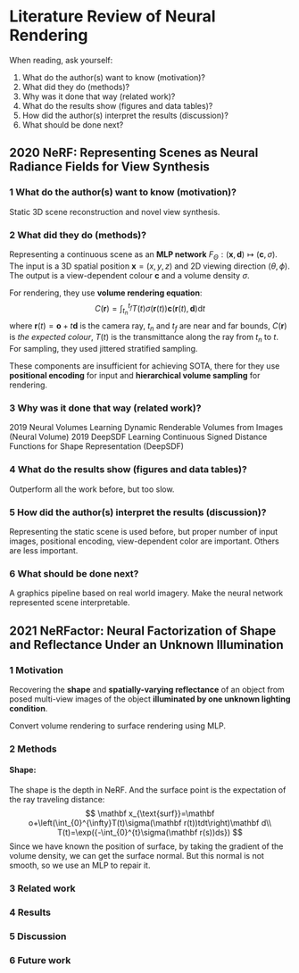 # Literature Review of Neural Rendering

When reading, ask yourself: 

1. What do the author(s) want to know (motivation)?
2. What did they do (methods)?
3. Why was it done that way (related work)?
4. What do the results show (figures and data tables)?
5. How did the author(s) interpret the results (discussion)?
6. What should be done next?

## 2020 NeRF: Representing Scenes as Neural Radiance Fields for View Synthesis

### 1 What do the author(s) want to know (motivation)?

Static 3D scene reconstruction and novel view synthesis.

### 2 What did they do (methods)?

Representing a continuous scene as an **MLP network** $F_{\Theta}:(\mathbf x,\mathbf d)\mapsto(\mathbf c,\sigma)$. The input is a 3D spatial position $\mathbf x=(x,y,z)$ and 2D viewing direction $(\theta,\phi)$. The output is a view-dependent colour $\mathbf c$ and a volume density $\sigma$.

For rendering, they use **volume rendering equation**:
$$
C(\mathbf r)=\int_{t_n}^{t_f}T(t)\sigma(\mathbf r(t))\mathbf c(\mathbf r(t),\mathbf d)\mathrm dt
$$
where $\mathbf r(t)=\mathbf o+t\mathbf d$ is the camera ray, $t_n$ and $t_f$ are near and far bounds, $C(\mathbf r)$ is *the expected colour*, $T(t)$ is the transmittance along the ray from $t_n$ to $t$. For sampling, they used jittered stratified sampling.

These components are insufficient for achieving SOTA, there for they use **positional encoding** for input and **hierarchical volume sampling** for rendering.

### 3 Why was it done that way (related work)?

2019 Neural Volumes Learning Dynamic Renderable Volumes from Images (Neural Volume)
2019 DeepSDF Learning Continuous Signed Distance Functions for Shape Representation (DeepSDF)

### 4 What do the results show (figures and data tables)?

Outperform all the work before, but too slow.

### 5 How did the author(s) interpret the results (discussion)?

Representing the static scene is used before, but proper number of input images, positional encoding, view-dependent color are important. Others are less important.

### 6 What should be done next?

A graphics pipeline based on real world imagery. Make the neural network represented scene interpretable.


## 2021 NeRFactor: Neural Factorization of Shape and Reflectance Under an Unknown Illumination

### 1 Motivation

Recovering the **shape** and **spatially-varying reflectance** of an object from posed multi-view images of the object **illuminated by one unknown lighting condition**.

Convert volume rendering to surface rendering using MLP.

### 2 Methods

#### Shape:

The shape is the depth in NeRF. And the surface point is the expectation of the ray traveling distance:
$$
\mathbf x_{\text{surf}}=\mathbf o+\left(\int_{0}^{\infty}T(t)\sigma(\mathbf r(t))tdt\right)\mathbf d\\
T(t)=\exp({-\int_{0}^{t}\sigma(\mathbf r(s))ds})
$$
Since we have known the position of surface, by taking the gradient of the volume density, we can get the surface normal. But this normal is not smooth, so we use an MLP to repair it.



### 3 Related work



### 4 Results

### 5 Discussion

### 6 Future work
